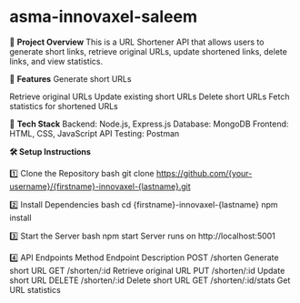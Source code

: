# asma-innovaxel-saleem

📌 **Project Overview**
This is a URL Shortener API that allows users to generate short links, retrieve original URLs, update shortened links, delete links, and view statistics.

🚀 **Features**
Generate short URLs

Retrieve original URLs
Update existing short URLs
Delete short URLs
Fetch statistics for shortened URLs

🔧 **Tech Stack**
Backend: Node.js, Express.js
Database: MongoDB
Frontend: HTML, CSS, JavaScript
API Testing: Postman

**🛠 Setup Instructions**

1️⃣ Clone the Repository
bash
git clone https://github.com/{your-username}/{firstname}-innovaxel-{lastname}.git

2️⃣ Install Dependencies
bash
cd {firstname}-innovaxel-{lastname}
npm install

3️⃣ Start the Server
bash
npm start
Server runs on http://localhost:5001

4️⃣ API Endpoints
Method	Endpoint	Description
POST	/shorten	Generate short URL
GET	/shorten/:id	Retrieve original URL
PUT	/shorten/:id	Update short URL
DELETE	/shorten/:id	Delete short URL
GET	/shorten/:id/stats	Get URL statistics

